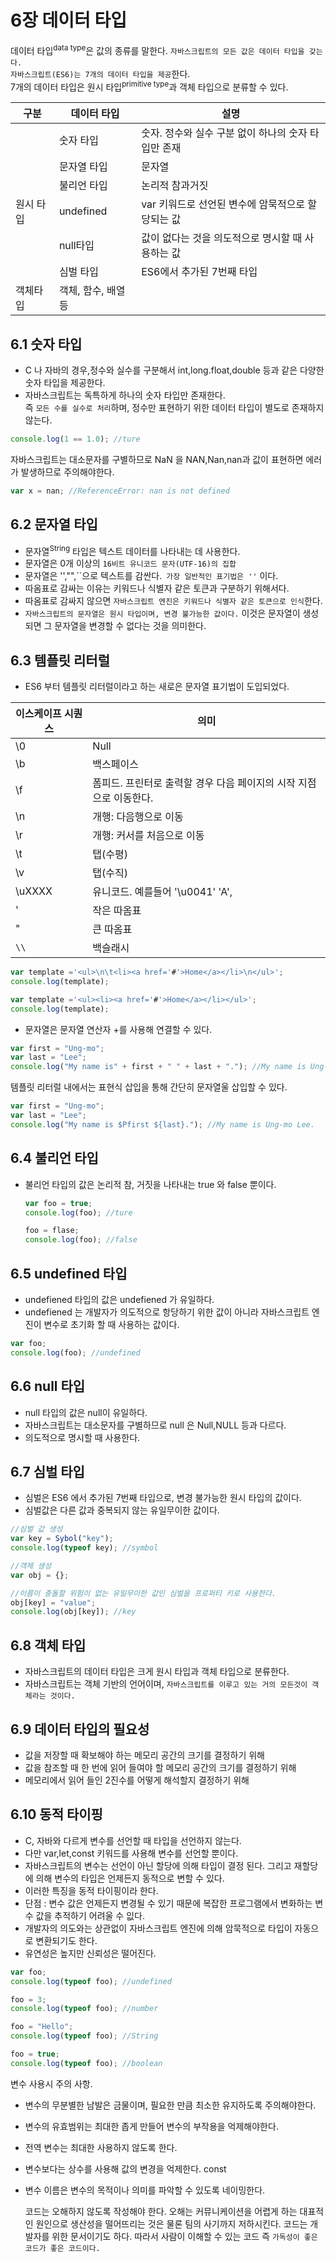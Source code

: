 # 6장 데이터 타입

데이터 타입<sup>data type</sup>은 값의 종류를 말한다. `자바스크립트의 모든 값은 데이터 타입을 갖는다.`<br>
`자바스크립트(ES6)는 7개의 데이터 타입을 제공`한다. <br>
7개의 데이터 타입은 원시 타입<sup>primitive type</sup>과 객체 타입으로 분류할 수 있다.

| 구분      | 데이터 타입         | 설명                                                |
| --------- | ------------------- | --------------------------------------------------- |
|           | 숫자 타입           | 숫자. 정수와 실수 구분 없이 하나의 숫자 타입만 존재 |
|           | 문자열 타입         | 문자열                                              |
|           | 불리언 타입         | 논리적 참과거짓                                     |
| 원시 타입 | undefined           | var 키워드로 선언된 변수에 암묵적으로 할당되는 값   |
|           | null타입            | 값이 없다는 것을 의도적으로 명시할 때 사용하는 값   |
|           | 심벌 타입           | ES6에서 추가된 7번째 타입                           |
| 객체타입  | 객체, 함수, 배열 등 |

## 6.1 숫자 타입

- C 나 자바의 경우,정수와 실수를 구분해서 int,long.float,double 등과 같은 다양한 숫자 타입을 제공한다.<br>
- 자바스크립트는 독특하게 하나의 숫자 타입만 존재한다.<br>
  즉 `모든 수를 실수로 처리`하며, 정수만 표현하기 위한 데이터 타입이 별도로 존재하지 않는다.

```js
console.log(1 == 1.0); //ture
```

자바스크립트는 대소문자를 구별하므로 NaN 을 NAN,Nan,nan과 값이 표현하면 에러가 발생하므로 주의해야한다.

```js
var x = nan; //ReferenceError: nan is not defined
```

## 6.2 문자열 타입

- 문자열<sup>String</sup> 타입은 텍스트 데이터를 나타내는 데 사용한다.<br>
- 문자열은 0개 이상의 `16비트 유니코드 문자(UTF-16)의 집합`
- 문자열은 '',"",``으로 텍스트를 감싼다.` 가장 일반적인 표기법은 ''` 이다.
- 따옴표로 감싸는 이유는 키워드나 식별자 같은 토큰과 구분하기 위해서다.<br>
- 따옴표로 감싸지 않으면 `자바스크립트 엔진은 키워드나 식별자 같은 토큰으로 인식`한다.<br>
- `자바스크립트의 문자열은 원시 타입이며, 변경 불가능한 값이다.` 이것은 문자열이 생성되면 그 문자열을 변경할 수 없다는 것을 의미한다.

## 6.3 템플릿 리터럴

- ES6 부터 템플릿 리터럴이라고 하는 새로은 문자열 표기법이 도입되었다.

| 이스케이프 시퀀스 | 의미                                                               |
| ----------------- | ------------------------------------------------------------------ |
| \0                | Null                                                               |
| \b                | 백스페이스                                                         |
| \f                | 폼피드. 프린터로 출력할 경우 다음 페이지의 시작 지점으로 이동한다. |
| \n                | 개행: 다음행으로 이동                                              |
| \r                | 개행: 커서를 처음으로 이동                                         |
| \t                | 탭(수평)                                                           |
| \v                | 탭(수직)                                                           |
| \uXXXX            | 유니코드. 예를들어 '\u0041\' 'A',                                  |
| \'                | 작은 따옴표                                                        |
| \"                | 큰 따옴표                                                          |
| `\\`              | 백슬래시                                                           |

```js
var template ='<ul>\n\t<li><a href='#'>Home</a></li>\n</ul>';
console.log(template);
```

```js
var template ='<ul><li><a href='#'>Home</a></li></ul>';
console.log(template);
```

- 문자열은 문자열 연산자 +를 사용해 연결할 수 있다.

```js
var first = "Ung-mo";
var last = "Lee";
console.log("My name is" + first + " " + last + "."); //My name is Ung-mo Lee.
```

템플릿 리터럴 내에서는 표현식 삽입을 통해 간단히 문자열울 삽입할 수 있다.

```js
var first = "Ung-mo";
var last = "Lee";
console.log("My name is $Pfirst ${last}."); //My name is Ung-mo Lee.
```

## 6.4 불리언 타입

- 불리언 타입의 값은 논리적 참, 거짓을 나타내는 true 와 false 뿐이다.

  ```js
  var foo = true;
  console.log(foo); //ture

  foo = flase;
  console.log(foo); //false
  ```

## 6.5 undefined 타입

- undefiened 타입의 값은 undefiened 가 유일하다.
- undefiened 는 개발자가 의도적으로 항당하기 위한 값이 아니라 자바스크립트 엔진이 변수로 초기화 할 때 사용하는 값이다.

```js
var foo;
console.log(foo); //undefined
```

## 6.6 null 타입

- null 타입의 값은 null이 유일하다.
- 자바스크립트는 대소문자를 구별하므로 null 은 Null,NULL 등과 다르다.
- 의도적으로 명시할 때 사용한다.

## 6.7 심벌 타입

- 심벌은 ES6 에서 추가된 7번째 타입으로, 변경 불가능한 원시 타입의 값이다.
- 심벌값은 다른 값과 중복되지 않는 유일무이한 값이다.

```js
//심벌 값 생성
var key = Sybol("key");
console.log(typeof key); //symbol

//객체 생성
var obj = {};

//이름이 충돌할 위험이 없는 유일무이한 값인 심벌을 프로퍼티 키로 사용한다.
obj[key] = "value";
console.log(obj[key]); //key
```

## 6.8 객체 타입

- 자바스크립트의 데이터 타입은 크게 원시 타입과 객체 타입으로 분류한다.
- 자바스크립트는 객체 기반의 언어이며, `자바스크립트를 이루고 있는 거의 모든것이 객체라는 것이다.`

## 6.9 데이터 타입의 필요성

- 값을 저장할 때 확보해야 하는 메모리 공간의 크기를 결정하기 위해
- 값을 참조할 때 한 번에 읽어 들여야 할 메모리 공간의 크기를 결정하기 위해
- 메모리에서 읽어 들인 2진수를 어떻게 해석할지 결정하기 위해

## 6.10 동적 타이핑

- C, 자바와 다르게 변수를 선언할 때 타입을 선언하지 않는다.
- 다만 var,let,const 키워드를 사용해 변수를 선언할 뿐이다.
- 자바스크립트의 변수는 선언이 아닌 할당에 의해 타입이 결정 된다. 그리고 재할당에 의해 변수의 타입은 언제든지 동적으로 변할 수 있다.
- 이러한 특징을 동적 타이핑이라 한다.
- 단점 : 변수 값은 언제든지 변경될 수 있기 때문에 복잡한 프로그램에서 변화하는 변수 값을 추적하기 어려울 수 잆다.
- 개발자의 의도와는 상관없이 자바스크립트 엔진에 의해 암묵적으로 타입이 자동으로 변환되기도 한다.
- 유연성은 높지만 신뢰성은 떨어진다.

```js
var foo;
console.log(typeof foo); //undefined

foo = 3;
console.log(typeof foo); //number

foo = "Hello";
console.log(typeof foo); //String

foo = true;
console.log(typeof foo); //boolean
```

변수 사용시 주의 사항.

- 변수의 무분별한 남발은 금물이며, 필요한 만큼 최소한 유지하도록 주의해야한다.
- 변수의 유효범위는 최대한 좁게 만들어 변수의 부작용을 억제해야한다.
- 전역 변수는 최대한 사용하지 않도록 한다.
- 변수보다는 상수를 사용해 값의 변경을 억제한다. const
- 변수 이름은 변수의 목적이나 의미를 파악할 수 있도록 네이밍한다.

  코드는 오해하지 않도록 작성해야 한다. 오해는 커뮤니케이션을 어렵게 하는 대표적인 원인으로 생산성을 떨어뜨리는 것은 물론 팀의 사기까지 저하시킨다. 코드는 개발자를 위한 문서이기도 하다. 따라서 사람이 이해할 수 있는 코드 즉 `가독성이 좋은 코드가 좋은 코드이다.`
